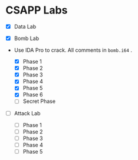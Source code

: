 # CSAPP Labs

- [x] Data Lab


- [x] Bomb Lab

- Use IDA Pro to crack. All comments in `bomb.i64` .

  - [x] Phase 1
  - [x] Phase 2
  - [x] Phase 3
  - [x] Phase 4
  - [x] Phase 5
  - [x] Phase 6
  - [ ] Secret Phase

- [ ] Attack Lab

  - [ ] Phase 1
  - [ ] Phase 2
  - [ ] Phase 3
  - [ ] Phase 4
  - [ ] Phase 5
